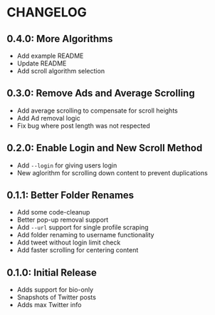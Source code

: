 # CHANGELOG

## 0.4.0: More Algorithms

* Add example README
* Update README
* Add scroll algorithm selection

## 0.3.0: Remove Ads and Average Scrolling

* Add average scrolling to compensate for scroll heights
* Add Ad removal logic
* Fix bug where post length was not respected

## 0.2.0: Enable Login and New Scroll Method

* Add `--login` for giving users login
* New aglorithm for scrolling down content to prevent duplications

## 0.1.1: Better Folder Renames

* Add some code-cleanup
* Better pop-up removal support
* Add `--url` support for single profile scraping
* Add folder renaming to username functionality
* Add tweet without login limit check
* Add faster scrolling for centering content

## 0.1.0: Initial Release

* Adds support for bio-only
* Snapshots of Twitter posts
* Adds max Twitter info
